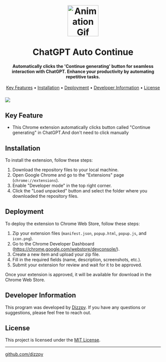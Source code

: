 <h1 align="center">

  

  

  <img src="https://media.tenor.com/XUX6DFHZ-l0AAAAi/cool-doge-cool-dog.gif" alt="Animation Gif" width="100">

  <br>

  
  <br>
  ChatGPT Auto Continue
  <br>
</h1>

<h4 align="center">Automatically clicks the 'Continue generating' button for seamless interaction with ChatGPT. Enhance your productivity by automating repetitive tasks.</h4>


<p align="center">
  <a href="#key-feature">Key Features</a> •
  <a href="#installation">Installation</a> •
  <a href="#deployment">Deployment</a> •
  <a href="#developer-information">Developer Information</a> •
  <a href="#license">License</a>

  
</p>


###

<img src="https://www.linkpicture.com/q/img_1.png">

###

<h2>Key Feature</h2>

<ul>
  <li> This Chrome extension automatically clicks button called "Continue generating" in ChatGPT.And don't need to click manually</li>
</ul>

###

<h2>Installation</h2>

  <p>To install the extension, follow these steps:</p>

  <ol>
    <li>Download the repository files to your local machine.</li>
    <li>Open Google Chrome and go to the "Extensions" page (<code>chrome://extensions</code>).</li>
    <li>Enable "Developer mode" in the top right corner.</li>
    <li>Click the "Load unpacked" button and select the folder where you downloaded the repository files.</li>
  </ol>
  
  ###


<h2>Deployment</h2>

  <p>To deploy the extension to Chrome Web Store, follow these steps:</p>

  <ol>
    <li>Zip your extension files (<code>manifest.json</code>, <code>popup.html</code>, <code>popup.js</code>, and <code>icon.png</code>).</li>
    <li>Go to the Chrome Developer Dashboard (<a href="https://chrome.google.com/webstore/devconsole/" target="_blank">https://chrome.google.com/webstore/devconsole/</a>).</li>
    <li>Create a new item and upload your zip file.</li>
    <li>Fill in the required fields (name, description, screenshots, etc.).</li>
    <li>Submit your extension for review and wait for it to be approved.</li>
  </ol>

  <p>Once your extension is approved, it will be available for download in the Chrome Web Store.</p>

  ###




<h2>Developer Information</h2>

<p>This program was developed by <a href="https://github.com/dizzpy">Dizzpy</a>. If you have any questions or suggestions, please feel free to reach out.</p>

<h2>License</h2>

<p>This project is licensed under the <a href="LICENSE">MIT License</a>.</p>

<hr>

<p><a href="https://github.com/dizzpy">github.com/dizzpy</a> </p>

